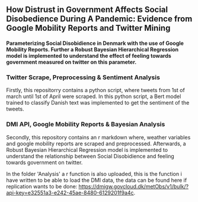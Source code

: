 ## How Distrust in Government Affects Social Disobedience During A Pandemic: Evidence from Google Mobility Reports and Twitter Mining

#### Parameterizing Social Disobidience in Denmark with the use of Google Mobility Reports. Further a Robust Bayesian Hierarchical Regression model is implemented to understand the effect of feeling towards government measured on twitter on this parameter.

### Twitter Scrape, Preprocessing & Sentiment Analysis 

Firstly, this repositorry contains a python script, where tweets from 1st of march until 1st of April were scraped. In this python script, a Bert model trained to classify Danish text was implemented to get the sentiment of the tweets.

### DMI API, Google Mobility Reports & Bayesian Analysis 

Secondly, this repository contains an r markdown where, weather variables and google mobility reports are scraped and preprocessed. Afterwards, a Robust Bayesian Hierarchical Regression model is implemented to understand the relationship between Social Disobidience and feeling towards government on twitter. 

In the folder 'Analysis' a r function is also uploaded, this is the function i have written to be able to load the DMI data, the data can be found here if replication wants to be done: https://dmigw.govcloud.dk/metObs/v1/bulk/?api-key=e32551a3-e242-45ae-8480-6129201f9a4c.
